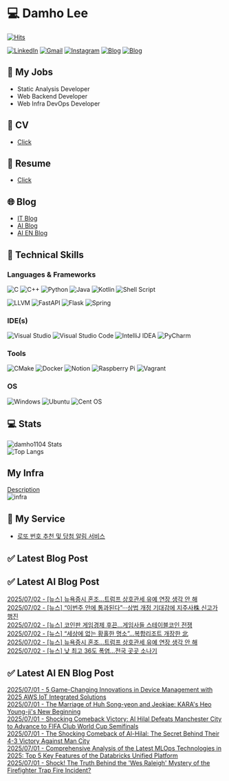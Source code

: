 
# 💻 Damho Lee

[![Hits](https://hits.seeyoufarm.com/api/count/incr/badge.svg?url=https%3A%2F%2Fgithub.com%2Fdamho1104&count_bg=%233D9CC8&title_bg=%23555555&icon=&icon_color=%23E7E7E7&title=hits&edge_flat=false)](https://hits.seeyoufarm.com)  

[![LinkedIn](https://img.shields.io/badge/Linkedin-%230077B5.svg?style=flat&logo=linkedin&logoColor=white)](https://www.linkedin.com/in/damho1104/)
[![Gmail](https://img.shields.io/badge/Gmail-D14836?style=flat&logo=gmail&logoColor=white)](mailto:damho1104@gmail.com)
[![Instagram](https://img.shields.io/badge/Instargram-%23E4405F.svg?style=flat&logo=Instagram&logoColor=white)](https://www.instagram.com/damho1104/)
[![Blog](https://img.shields.io/badge/Blog-%23000000.svg?style=flat&logo=Tistory&logoColor=white)](https://dmomo.co.kr/)
[![Blog](https://img.shields.io/badge/Blog-%23000000.svg?style=flat&logo=WordPress&logoColor=white)](https://blog.ai.dmomo.co.kr/)

## 📃 My Jobs
- Static Analysis Developer
- Web Backend Developer
- Web Infra DevOps Developer

## 📰 CV
- [Click](https://resume.dmomo.net/damho.lee/resume)  

## 📘 Resume
- [Click](https://damho1104.notion.site/8af3191b9815406d95708d9a0cea5a9e)  

## 🌐 Blog
- [IT Blog](https://dmomo.co.kr/)
- [AI Blog](https://blog.ai.dmomo.co.kr/)
- [AI EN Blog](https://ai.trend.dmomo.co.kr/)

## 💪 Technical Skills
### Languages & Frameworks
![C](https://img.shields.io/badge/c-%2300599C.svg?style=flat&logo=c&logoColor=white)
![C++](https://img.shields.io/badge/c++-%2300599C.svg?style=flat&logo=c%2B%2B&logoColor=white)
![Python](https://img.shields.io/badge/Python-3776AB.svg?&style=flat&logo=Python&logoColor=white)
![Java](https://img.shields.io/badge/java-%23ED8B00.svg?style=flat&logo=openjdk&logoColor=white)
![Kotlin](https://img.shields.io/badge/Kotlin-%237F52FF.svg?style=flat&logo=Kotlin&logoColor=white)
![Shell Script](https://img.shields.io/badge/Shell_script-%23121011.svg?style=flat&logo=gnu-bash&logoColor=white)  
  
![LLVM](https://img.shields.io/badge/LLVM/Clang-000B1D.svg?&style=flat&logo=LLVM&logoColor=white)
![FastAPI](https://img.shields.io/badge/FastAPI-005571?style=flat&logo=fastapi)
![Flask](https://img.shields.io/badge/Flask-%23000.svg?style=flat&logo=flask&logoColor=white)
![Spring](https://img.shields.io/badge/Springboot-%236DB33F.svg?style=flat&logo=spring&logoColor=white)
  
  
### IDE(s)
![Visual Studio](https://img.shields.io/badge/Visual%20Studio-5C2D91.svg?style=flat&logo=visual-studio&logoColor=white) 
![Visual Studio Code](https://img.shields.io/badge/Visual%20Studio%20Code-0078d7.svg?style=flat&logo=visual-studio-code&logoColor=white)
![IntelliJ IDEA](https://img.shields.io/badge/IntelliJIDEA-000000.svg?style=flat&logo=intellij-idea&logoColor=white) 
![PyCharm](https://img.shields.io/badge/PyCharm-143?style=flat&logo=pycharm&logoColor=black&color=black&labelColor=green) 


### Tools
![CMake](https://img.shields.io/badge/CMake-%23008FBA.svg?style=flat&logo=cmake&logoColor=white)
![Docker](https://img.shields.io/badge/docker-%230db7ed.svg?style=flat&logo=docker&logoColor=white)
![Notion](https://img.shields.io/badge/Notion-%23000000.svg?style=flat&logo=notion&logoColor=white)
![Raspberry Pi](https://img.shields.io/badge/-RaspberryPi-C51A4A?style=flat&logo=Raspberry-Pi)
![Vagrant](https://img.shields.io/badge/Vagrant-%231563FF.svg?style=flat&logo=vagrant&logoColor=white)


### OS
![Windows](https://img.shields.io/badge/Windows-0078D6?style=flat&logo=windows&logoColor=white)
![Ubuntu](https://img.shields.io/badge/Ubuntu-E95420?style=flat&logo=ubuntu&logoColor=white)
![Cent OS](https://img.shields.io/badge/Cent%20OS-002260?style=flat&logo=centos&logoColor=F0F0F0)


## :computer: Stats
![damho1104 Stats](https://github-readme-stats.vercel.app/api?username=damho1104&hide=issues&show_icons=true&show=prs_merged,prs_merged_percentage&theme=chartreuse-dark)  
![Top Langs](https://github-readme-stats.vercel.app/api/top-langs/?username=damho1104&layout=compact&theme=chartreuse-dark)


## My Infra
[Description](https://dmomo.co.kr/444)  
![infra](https://nextcloud.dmomo.net/apps/files_sharing/publicpreview/EtWDB9RaEXyf4FT?file=/&fileId=142416&x=6016&y=3384&a=true&etag=eee0bc0c4308201c786211582fdbc678)  





## 📣 My Service
- [로또 번호 추천 및 당첨 알림 서비스](https://lotto.dmomo.co.kr/)  


## ✅ Latest Blog Post


## ✅ Latest AI Blog Post
[2025/07/02 - [뉴스] 뉴욕증시 혼조…트럼프 상호관세 유예 연장 생각 안 해](https://blog.ai.dmomo.co.kr/news/4866) <br/>
[2025/07/02 - [뉴스] “이번주 안에 통과된다”···상법 개정 기대감에 지주사株 신고가 행진](https://blog.ai.dmomo.co.kr/news/4862) <br/>
[2025/07/02 - [뉴스] 코인판 게임경제 후끈…게임사들 스테이블코인 전쟁](https://blog.ai.dmomo.co.kr/news/4860) <br/>
[2025/07/02 - [뉴스] “세상에 없는 황홀한 명소”…복합리조트 개장한 北](https://blog.ai.dmomo.co.kr/news/4855) <br/>
[2025/07/02 - [뉴스] 뉴욕증시 혼조…트럼프 상호관세 유예 연장 생각 안 해](https://blog.ai.dmomo.co.kr/news/4854) <br/>
[2025/07/02 - [뉴스] 낮 최고 36도 폭염…전국 곳곳 소나기](https://blog.ai.dmomo.co.kr/news/4851) <br/>

## ✅ Latest AI EN Blog Post
[2025/07/01 - 5 Game-Changing Innovations in Device Management with 2025 AWS IoT Integrated Solutions](https://ai.trend.dmomo.co.kr/2025/07/5-game-changing-innovations-in-device.html) <br/>
[2025/07/01 - The Marriage of Huh Song-yeon and Jeokjae: KARA's Heo Young-ji's New Beginning](https://ai.trend.dmomo.co.kr/2025/07/the-marriage-of-huh-song-yeon-and.html) <br/>
[2025/07/01 - Shocking Comeback Victory: Al Hilal Defeats Manchester City to Advance to FIFA Club World Cup Semifinals](https://ai.trend.dmomo.co.kr/2025/06/shocking-comeback-victory-al-hilal.html) <br/>
[2025/07/01 - The Shocking Comeback of Al-Hilal: The Secret Behind Their 4-3 Victory Against Man City](https://ai.trend.dmomo.co.kr/2025/06/the-shocking-comeback-of-al-hilal.html) <br/>
[2025/07/01 - Comprehensive Analysis of the Latest MLOps Technologies in 2025: Top 5 Key Features of the Databricks Unified Platform](https://ai.trend.dmomo.co.kr/2025/06/comprehensive-analysis-of-latest-mlops.html) <br/>
[2025/07/01 - Shock! The Truth Behind the 'Wes Raleigh' Mystery of the Firefighter Trap Fire Incident?](https://ai.trend.dmomo.co.kr/2025/06/shock-truth-behind-wes-raleigh-mystery.html) <br/>
